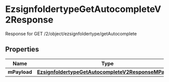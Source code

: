 

# EzsignfoldertypeGetAutocompleteV2Response

Response for GET /2/object/ezsignfoldertype/getAutocomplete

## Properties

| Name | Type | Description | Notes |
|------------ | ------------- | ------------- | -------------|
|**mPayload** | [**EzsignfoldertypeGetAutocompleteV2ResponseMPayload**](EzsignfoldertypeGetAutocompleteV2ResponseMPayload.md) |  |  |



